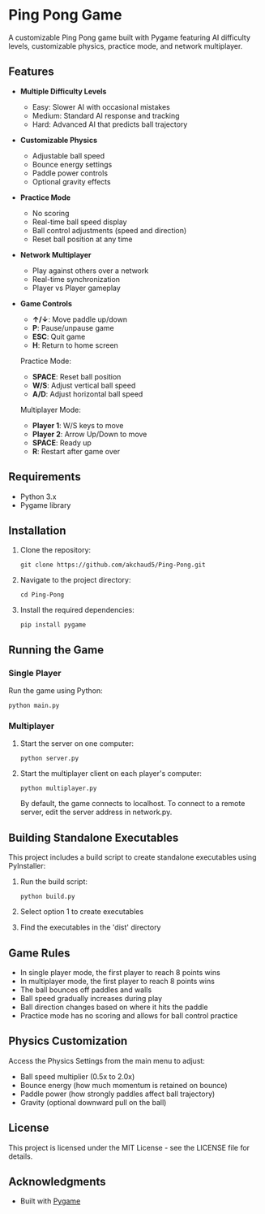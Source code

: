 # Ping Pong Game

A customizable Ping Pong game built with Pygame featuring AI difficulty levels, customizable physics, practice mode, and network multiplayer.

## Features

- **Multiple Difficulty Levels**
  - Easy: Slower AI with occasional mistakes
  - Medium: Standard AI response and tracking
  - Hard: Advanced AI that predicts ball trajectory

- **Customizable Physics**
  - Adjustable ball speed
  - Bounce energy settings
  - Paddle power controls
  - Optional gravity effects

- **Practice Mode**
  - No scoring
  - Real-time ball speed display
  - Ball control adjustments (speed and direction)
  - Reset ball position at any time

- **Network Multiplayer**
  - Play against others over a network
  - Real-time synchronization
  - Player vs Player gameplay

- **Game Controls**
  - **↑/↓**: Move paddle up/down
  - **P**: Pause/unpause game
  - **ESC**: Quit game
  - **H**: Return to home screen
  
  Practice Mode:
  - **SPACE**: Reset ball position
  - **W/S**: Adjust vertical ball speed
  - **A/D**: Adjust horizontal ball speed
  
  Multiplayer Mode:
  - **Player 1**: W/S keys to move
  - **Player 2**: Arrow Up/Down to move
  - **SPACE**: Ready up
  - **R**: Restart after game over

## Requirements

- Python 3.x
- Pygame library

## Installation

1. Clone the repository:
   ```
   git clone https://github.com/akchaud5/Ping-Pong.git
   ```

2. Navigate to the project directory:
   ```
   cd Ping-Pong
   ```

3. Install the required dependencies:
   ```
   pip install pygame
   ```

## Running the Game

### Single Player
Run the game using Python:
```
python main.py
```

### Multiplayer

1. Start the server on one computer:
   ```
   python server.py
   ```

2. Start the multiplayer client on each player's computer:
   ```
   python multiplayer.py
   ```
   
   By default, the game connects to localhost. To connect to a remote server,
   edit the server address in network.py.

## Building Standalone Executables

This project includes a build script to create standalone executables using PyInstaller:

1. Run the build script:
   ```
   python build.py
   ```

2. Select option 1 to create executables
3. Find the executables in the 'dist' directory

## Game Rules

- In single player mode, the first player to reach 8 points wins
- In multiplayer mode, the first player to reach 8 points wins
- The ball bounces off paddles and walls
- Ball speed gradually increases during play
- Ball direction changes based on where it hits the paddle
- Practice mode has no scoring and allows for ball control practice

## Physics Customization

Access the Physics Settings from the main menu to adjust:
- Ball speed multiplier (0.5x to 2.0x)
- Bounce energy (how much momentum is retained on bounce)
- Paddle power (how strongly paddles affect ball trajectory)
- Gravity (optional downward pull on the ball)

## License

This project is licensed under the MIT License - see the LICENSE file for details.

## Acknowledgments

- Built with [Pygame](https://www.pygame.org/)